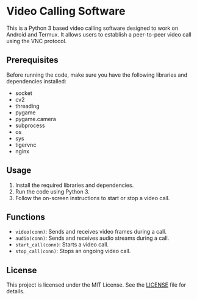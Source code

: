 # Video Calling Software

This is a Python 3 based video calling software designed to work on Android and Termux. It allows users to establish a peer-to-peer video call using the VNC protocol.

## Prerequisites

Before running the code, make sure you have the following libraries and dependencies installed:

- socket
- cv2
- threading
- pygame
- pygame.camera
- subprocess
- os
- sys
- tigervnc
- nginx

## Usage

1. Install the required libraries and dependencies.
2. Run the code using Python 3.
3. Follow the on-screen instructions to start or stop a video call.

## Functions

- `video(conn)`: Sends and receives video frames during a call.
- `audio(conn)`: Sends and receives audio streams during a call.
- `start_call(conn)`: Starts a video call.
- `stop_call(conn)`: Stops an ongoing video call.

## License

This project is licensed under the MIT License. See the [LICENSE](LICENSE) file for details.
